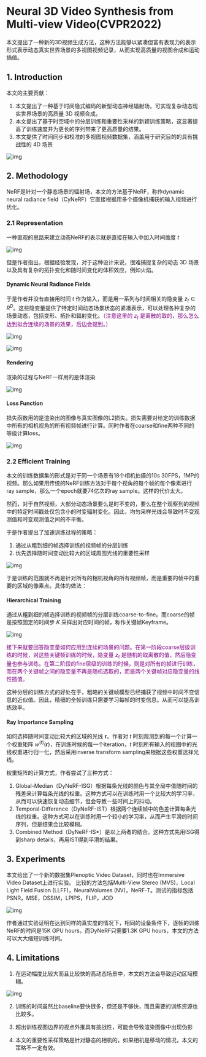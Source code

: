 # Neural 3D Video Synthesis from Multi-view Video(CVPR2022)
本文提出了一种新的3D视频生成方法，这种方法能够以紧凑但富有表现力的表示形式表示动态真实世界场景的多视图视频记录，从而实现高质量的视图合成和运动插值。

## 1. Introduction

本文的主要贡献：
1. 本文提出了一种基于时间隐式编码的新型动态神经辐射场，可实现复杂动态现实世界场景的高质量 3D 视频合成。
2. 本文提出了基于时空域中的分层训练和重要性采样的新颖训练策略，这显著提高了训练速度并为更长的序列带来了更高质量的结果。
3. 本文提供了时间同步和校准的多视图视频数据集，涵盖用于研究目的的具有挑战性的 4D 场景

![img](res/023/000.png)

## 2. Methodology
NeRF是针对一个静态场景的辐射场，本文的方法基于NeRF，称作dynamic neural radiance field（CyNeRF）它直接根据用多个摄像机捕获的输入视频进行优化。

### 2.1 Representation
一种直观的思路来建立动态NeRF的表示就是直接在输入中加入时间维度 $t$

![img](res/023/001.png)

但是作者指出，根据经验发现，对于这种设计来说，很难捕捉复杂的动态 3D 场景以及具有复杂的拓扑变化和随时间变化的体积效应，例如火焰。

#### Dynamic Neural Radiance Fields
于是作者并没有直接用时间 $t$ 作为输入，而是用一系列与时间相关的隐变量 $z_t \in R^D$。这些隐变量提供了特定时间动态场景状态的紧凑表示，可以处理各种复杂的场景动态，包括变形、拓扑和辐射变化。<font color=purple>（注意这里的 $z_t$ 是离散的取的，那么怎么达到拟合连续的场景的效果，后边会提到。）</font>

![img](res/023/002.png)

![img](res/023/003.png)

#### Rendering
渲染的过程与NeRF一样用的是体渲染

![img](res/023/004.png)

#### Loss Function
损失函数用的是渲染出的图像与真实图像的L2损失。损失需要对给定的训练数据中所有的相机视角的所有视频帧进行计算。同时作者在coarse和fine两种不同的等级计算loss。

![img](res/023/005.png)

### 2.2 Efficient Training
本文的训练数据集的形式是对于同一个场景有18个相机拍摄的10s 30FPS，1MP的视频。那么如果用传统的NeRF训练方法对于每个视角的每个帧的每个像素进行ray sample，那么一个epoch就要74亿次的ray sample。这样的代价太大。

然而，对于自然视频，大部分动态场景要么是时不变的，要么在整个观察到的视频中的特定时间戳处仅包含小的时变辐射变化。因此，均匀采样光线会导致时不变观测值和时变观测值之间的不平衡。

于是作者提出了加速训练过程的策略：
1. 通过从粗到细的帧选择训练的视频帧的分层训练
2. 优先选择随时间变动比较大的区域周围光线的重要性采样

![img](res/023/006.png)

于是训练的范围就不再是针对所有的相机视角的所有视频帧，而是重要的帧中的重要的区域的像素点。具体的做法：

#### Hierarchical Training
通过从粗到细的帧选择训练的视频帧的分层训练coarse-to-fine。而coarse的帧是按照固定的时间步 $K$ 采样出对应时间的帧，称作关键帧Keyframe。

![img](res/023/007.png)

<font color=purple>接下来就要回答隐变量如何应用到连续的场景的问题。在第一阶段coarse层级训练的时候，对这些关键帧训练的时候，隐变量 $z_t$ 是随机的取离散的值，然后隐变量也参与训练。在第二阶段的fine层级的训练的时候，则是对所有的帧进行训练，而在两个关键帧之间的隐变量不再是随机选取的，而是两个关键帧对应隐变量的线性插值。</font>

这种分层的训练方式的好处在于，粗略的关键帧模型已经捕获了视频中时间不变信息的近似值。因此，精细的全帧训练只需要学习每帧的时变信息。从而可以提高训练效率。

#### Ray Importance Sampling
如何选择随时间变动比较大的区域的光线 $\mathbf{r}$。作者对 $t$ 时刻观测到的每一个计算一个权重矩阵 $w^{(t)}(\mathbf{r})$，在训练时候的每一个iteration，$t$ 时刻所有输入的视图中的光线权重进行归一化，然后采用inverse transform sampling来根据这些权重选择光线。

权重矩阵的计算方式，作者尝试了三种方式：
1. Global-Median（DyNeRF-ISG）根据每条光线的颜色与其全局中值随时间的残差来计算每条光线的权重。这种方式可以在训练时用一个比较大的学习率，从而可以快速恢复动态细节，但会导致一些时间上的抖动。
2. Temporal-Difference（DyNeRF-IST）根据两个连续帧中的色差计算每条光线的权重。这种方式可以在训练时用一个较小的学习率，从而产生平滑的时间序列，但是结果会比较模糊。
3. Combined Method（DyNeRF-IS*）是以上两者的结合。这种方式先用ISG得到sharp details，再用IST得到平滑的结果。

## 3. Experiments
本文给出了一个新的数据集Plenoptic Video Dataset，同时也在Immersive Video Dataset上进行实验。
比较的方法包括Multi-View Stereo (MVS)，Local Light Field Fusion (LLFF)，NeuralVolumes (NV)，NeRF-T。测试的指标包括PSNR，MSE，DSSIM，LPIPS，FLIP，JOD

![img](res/023/008.png)

作者通过实验证明在达到同样的真实度的情况下，相同的设备条件下，逐帧的训练NeRF的时间是15K GPU hours，而DyNeRF只需要1.3K GPU hours，本文的方法可以大大缩短训练时间。

## 4. Limitations
1. 在运动幅度比较大而且比较快的高动态场景中，本文的方法会导致运动区域模糊。

![img](res/023/009.png)

2. 训练的时间虽然比baseline要快很多，但还是不够快，而且需要的训练资源也比较多。

3. 超出训练视图边界的视点外推具有挑战性，可能会导致渲染图像中出现伪影

4. 本文的重要性采样策略是针对静态的相机的，如果相机是移动的情况，本文的策略不一定有效。
